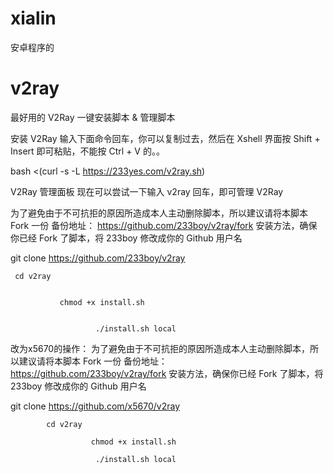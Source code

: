 # xialin
安卓程序的



# v2ray
最好用的 V2Ray 一键安装脚本 &amp; 管理脚本


安装 V2Ray
输入下面命令回车，你可以复制过去，然后在 Xshell 界面按 Shift + Insert 即可粘贴，不能按 Ctrl + V 的。。


bash <(curl -s -L https://233yes.com/v2ray.sh)

V2Ray 管理面板
现在可以尝试一下输入 v2ray 回车，即可管理 V2Ray


为了避免由于不可抗拒的原因所造成本人主动删除脚本，所以建议请将本脚本 Fork 一份
备份地址： https://github.com/233boy/v2ray/fork
安装方法，确保你已经 Fork 了脚本，将 233boy 修改成你的 Github 用户名

git clone https://github.com/233boy/v2ray
     
     
     cd v2ray
               
               
               chmod +x install.sh
                       
                       
                       ./install.sh local

改为x5670的操作：
          为了避免由于不可抗拒的原因所造成本人主动删除脚本，所以建议请将本脚本 Fork 一份
备份地址： https://github.com/233boy/v2ray/fork
安装方法，确保你已经 Fork 了脚本，将 233boy 修改成你的 Github 用户名

git clone https://github.com/x5670/v2ray
            
            cd v2ray
                      
                      chmod +x install.sh
                       
                       ./install.sh local

